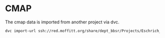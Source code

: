 # CMAP
The cmap data is imported from another project via dvc.

```sh
dvc import-url ssh://red.moffitt.org/share/dept_bbsr/Projects/Eschrich_Steven/CMAP/build02/cmapimportr/data data-raw/imports
```
